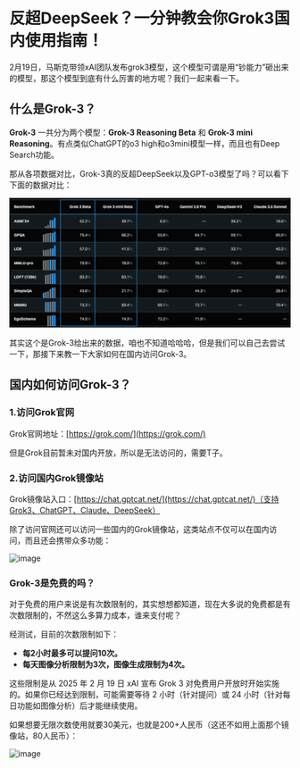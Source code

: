 # 反超DeepSeek？一分钟教会你Grok3国内使用指南！

2月19日，马斯克带领xAI团队发布grok3模型，这个模型可谓是用“钞能力”砸出来的模型，那这个模型到底有什么厉害的地方呢？我们一起来看一下。

## 什么是Grok-3？

**Grok-3** 一共分为两个模型：**Grok-3 Reasoning Beta** 和 **Grok-3 mini Reasoning**。有点类似ChatGPT的o3 high和o3mini模型一样，而且也有Deep Search功能。

那从各项数据对比，Grok-3真的反超DeepSeek以及GPT-o3模型了吗？可以看下下面的数据对比：

<img src="1.jpg" alt="Grok-3 对比 DeepSeek"/>

其实这个是Grok-3给出来的数据，咱也不知道哈哈哈，但是我们可以自己去尝试一下，那接下来教一下大家如何在国内访问Grok-3。

## 国内如何访问Grok-3？

### 1.访问Grok官网

Grok官网地址：[https://grok.com/](https://grok.com/)

但是Grok目前暂未对国内开放，所以是无法访问的，需要T子。

### 2.访问国内Grok镜像站

Grok镜像站入口：[https://chat.gptcat.net/](https://chat.gptcat.net/)（支持Grok3、ChatGPT、Claude、DeepSeek）

除了访问官网还可以访问一些国内的Grok镜像站，这类站点不仅可以在国内访问，而且还会携带众多功能：

![image](https://github.com/user-attachments/assets/b94dc5a8-3515-4cb7-898c-458dd96ba561)

### Grok-3是免费的吗？
对于免费的用户来说是有次数限制的，其实想想都知道，现在大多说的免费都是有次数限制的，不然这么多算力成本，谁来支付呢？

经测试，目前的次数限制如下：

- **每2小时最多可以提问10次。**
- **每天图像分析限制为3次，图像生成限制为4次。**

这些限制是从 2025 年 2 月 19 日 xAI 宣布 Grok 3 对免费用户开放时开始实施的。如果你已经达到限制，可能需要等待 2 小时（针对提问）或 24 小时（针对每日功能如图像分析）后才能继续使用。

如果想要无限次数使用就要30美元，也就是200+人民币（这还不如用上面那个镜像站，80人民币）：

![image](https://github.com/user-attachments/assets/851695cd-44a6-4637-ae1f-2d32bb06c545)

